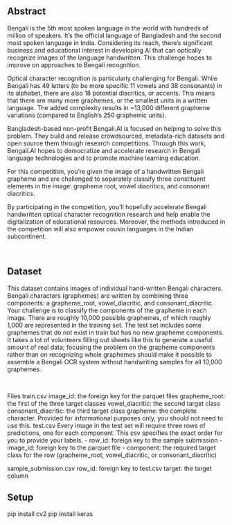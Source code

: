 <h2>Abstract</h2>
<p>
  Bengali is the 5th most spoken language in the world with hundreds of million of speakers. It’s the official language of Bangladesh and the second most spoken language in India. Considering its reach, there’s significant business and educational interest in developing AI that can optically recognize images of the language handwritten. This challenge hopes to improve on approaches to Bengali recognition.



Optical character recognition is particularly challenging for Bengali. While Bengali has 49 letters (to be more specific 11 vowels and 38 consonants) in its alphabet, there are also 18 potential diacritics, or accents. This means that there are many more graphemes, or the smallest units in a written language. The added complexity results in ~13,000 different grapheme variations (compared to English’s 250 graphemic units).

Bangladesh-based non-profit Bengali.AI is focused on helping to solve this problem. They build and release crowdsourced, metadata-rich datasets and open source them through research competitions. Through this work, Bengali.AI hopes to democratize and accelerate research in Bengali language technologies and to promote machine learning education.

For this competition, you’re given the image of a handwritten Bengali grapheme and are challenged to separately classify three constituent elements in the image: grapheme root, vowel diacritics, and consonant diacritics.

By participating in the competition, you’ll hopefully accelerate Bengali handwritten optical character recognition research and help enable the digitalization of educational resources. Moreover, the methods introduced in the competition will also empower cousin languages in the Indian subcontinent.
</p>
<br>
<h2>Dataset</h2>
<p>This dataset contains images of individual hand-written Bengali characters. Bengali characters (graphemes) are written by combining three components: a grapheme_root, vowel_diacritic, and consonant_diacritic. Your challenge is to classify the components of the grapheme in each image. There are roughly 10,000 possible graphemes, of which roughly 1,000 are represented in the training set. The test set includes some graphemes that do not exist in train but has no new grapheme components. It takes a lot of volunteers filling out sheets like this to generate a useful amount of real data; focusing the problem on the grapheme components rather than on recognizing whole graphemes should make it possible to assemble a Bengali OCR system without handwriting samples for all 10,000 graphemes.</p>
<br>
<p>Files
train.csv
image_id: the foreign key for the parquet files
grapheme_root: the first of the three target classes
vowel_diacritic: the second target class
consonant_diacritic: the third target class
grapheme: the complete character. Provided for informational purposes only, you should not need to use this.
test.csv
Every image in the test set will require three rows of predictions, one for each component. This csv specifies the exact order for you to provide your labels. - row_id: foreign key to the sample submission - image_id: foreign key to the parquet file - component: the required target class for the row (grapheme_root, vowel_diacritic, or consonant_diacritic)

sample_submission.csv
row_id: foreign key to test.csv
target: the target column</p>
<h2>Setup</h2>
<p>
  pip install cv2
  pip install keras
</p>
